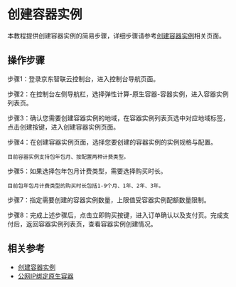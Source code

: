 # 创建容器实例

本教程提供创建容器实例的简易步骤，详细步骤请参考[创建容器实例](https://docs.jdcloud.com/cn/native-container/create-to-instance)相关页面。

## 操作步骤
步骤1：登录京东智联云控制台，进入控制台导航页面。

步骤2：在控制台左侧导航栏，选择弹性计算-原生容器-容器实例，进入容器实例列表页。

步骤3：确认您需要创建容器实例的地域，在容器实例列表页选中对应地域标签，点击创建按键，进入创建容器实例页面。

步骤4：在创建容器实例页面，选择您要创建的容器实例的实例规格与配置。

	目前容器实例支持包年包月、按配置两种计费类型。

步骤5：如果选择包年包月计费类型，需要选择购买时长。

	目前包年包月计费类型的购买时长包括1-9个月、1年、2年、3年。

步骤7：指定需要创建的容器实例数量，上限值受容器实例配额数量限制。

步骤8：完成上述步骤后，点击立即购买按键，进入订单确认以及支付页。完成支付后，返回容器实例列表页，查看容器实例创建情况。


## 相关参考

- [创建容器实例](https://docs.jdcloud.com/cn/native-container/create-to-instance)
- [公网IP绑定原生容器](https://docs.jdcloud.com/cn/elastic-ip/associate-elastic-ip-to-container)
